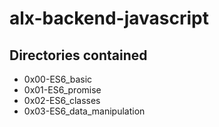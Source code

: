 # alx-backend-javascript

## Directories contained
- 0x00-ES6_basic
- 0x01-ES6_promise
- 0x02-ES6_classes
- 0x03-ES6_data_manipulation
